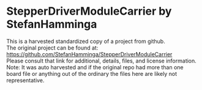 
# StepperDriverModuleCarrier by StefanHamminga  
This is a harvested standardized copy of a project from github.  
The original project can be found at:  
https://github.com/StefanHamminga/StepperDriverModuleCarrier  
Please consult that link for additional, details, files, and license information.  
Note: It was auto harvested and if the original repo had more than one board file or anything out of the ordinary the files here are likely not representative.  
    